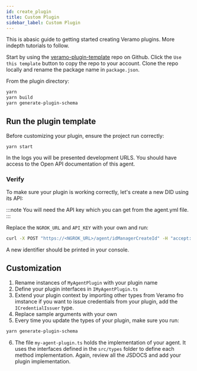 ```yaml
---
id: create_plugin
title: Custom Plugin
sidebar_label: Custom Plugin
---
```


This is abasic guide to getting started creating Veramo plugins. More indepth tutorials to follow.

Start by using the [veramo-plugin-template](https://github.com/uport-project/daf-plugin) repo on Github. Click the `Use this template` button to copy the repo to your account. Clone the repo locally and rename the package name in `package.json`.

From the plugin directory:

```bash
yarn
yarn build
yarn generate-plugin-schema
```

## Run the plugin template

Before customizing your plugin, ensure the project run correctly:

```
yarn start
```

In the logs you will be presented development URLS. You should have access to the Open API documentation of this agent.

### Verify

To make sure your plugin is working correctly, let's create a new DID using its API:

:::note
You will need the API key which you can get from the agent.yml file.
:::

Replace the `NGROK_URL` and `API_KEY` with your own and run:

```bash
curl -X POST "https://<NGROK_URL>/agent/idManagerCreateId" -H "accept: application/json; charset=utf-8" -H "Authorization: Bearer <APIKEY>" -H "Content-Type: application/json" -d "{}"
```

A new identifier should be printed in your console.

## Customization

1. Rename instances of `MyAgentPlugin` with your plugin name
2. Define your plugin interfaces in `IMyAgentPlugin.ts`
3. Extend your plugin context by importing other types from Veramo fro imstance if you want to issue credentials from your plugin, add the `ICredentialIssuer` type.
4. Replace sample arguments with your own
5. Every time you update the types of your plugin, make sure you run:

```bash
yarn generate-plugin-schema
```

6. The file `my-agent-plugin.ts` holds the implementation of your agent. It uses the interfaces defined in the `src/types` folder to define each method implementation. Again, review all the JSDOCS and add your plugin implementation.
